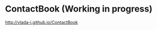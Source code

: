 ContactBook (Working in progress)
=================================

http://vlada-j.github.io/ContactBook
